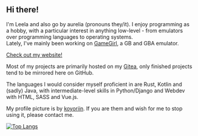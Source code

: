 ## Hi there!

I'm Leela and also go by aurelia (pronouns they/it). I enjoy programming as a hobby,
with a particular interest in anything low-level - from emulators over
programming languages to operating systems.  
Lately, I've mainly been working on [GameGirl](https://github.com/anellie/gamegirl), a GB and GBA emulator.

[Check out my website!](https://elia.garden)

Most of my projects are primarily hosted on my [Gitea](https://git.elia.garden/ellie),
only finished projects tend to be mirrored here on GitHub.

The languages I would consider myself proficient in are Rust, Kotlin and (sadly) Java, with
intermediate-level skills in Python/Django and Webdev with HTML, SASS and Vue.js.

My profile picture is by [koyoriin](https://twitter.com/koyoriin). If you are them and wish for me to stop using it, please contact me.

[![Top Langs](https://github-readme-stats.vercel.app/api/top-langs/?username=aurelilia)](https://github.com/anuraghazra/github-readme-stats)
